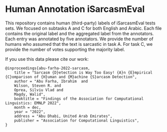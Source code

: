 # Human Annotation iSarcasmEval

This repository contains human (third-party) labels of iSarcasmEval tests sets. We focused on subtasks A and C for both English and Arabic. Each file contains the original label and the aggregated label from the annotators. Each entry was annotated by five annotators. We provide the number of humans who assumed that the text is sarcastic in task A. For task C, we provide the number of votes supporting the majority label.

If you use this data please cite our work:
```
@inproceedings{abu-farha-2022-sarcasm,
    title = "Sarcasm {D}etection is Way Too Easy! {A}n {E}mpirical {C}omparison of {H}uman and {M}achine {S}arcasm Detection",
    author = "Abu Farha, Ibrahim  and
    Wilson, Steven R. and
    Oprea, Silviu Vlad and
    Magdy, Walid",
    booktitle = "Findings of the Association for Computational Linguistics: EMNLP 2022",
    month = dec,
    year = "2022",
    address = "Abu Dhabi, United Arab Emirates",
    publisher = "Association for Computational Linguistics",
}
```
